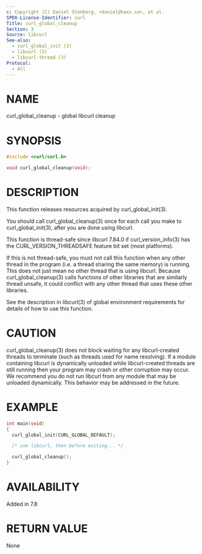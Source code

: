 ```yaml
---
c: Copyright (C) Daniel Stenberg, <daniel@haxx.se>, et al.
SPDX-License-Identifier: curl
Title: curl_global_cleanup
Section: 3
Source: libcurl
See-also:
  - curl_global_init (3)
  - libcurl (3)
  - libcurl-thread (3)
Protocol:
  - All
---
```


# NAME

curl_global_cleanup - global libcurl cleanup

# SYNOPSIS

~~~c
#include <curl/curl.h>

void curl_global_cleanup(void);
~~~

# DESCRIPTION

This function releases resources acquired by curl_global_init(3).

You should call curl_global_cleanup(3) once for each call you make to
curl_global_init(3), after you are done using libcurl.

This function is thread-safe since libcurl 7.84.0 if
curl_version_info(3) has the CURL_VERSION_THREADSAFE feature bit set
(most platforms).

If this is not thread-safe, you must not call this function when any other
thread in the program (i.e. a thread sharing the same memory) is running.
This does not just mean no other thread that is using libcurl. Because
curl_global_cleanup(3) calls functions of other libraries that are
similarly thread unsafe, it could conflict with any other thread that uses
these other libraries.

See the description in libcurl(3) of global environment requirements for
details of how to use this function.

# CAUTION

curl_global_cleanup(3) does not block waiting for any libcurl-created
threads to terminate (such as threads used for name resolving). If a module
containing libcurl is dynamically unloaded while libcurl-created threads are
still running then your program may crash or other corruption may occur. We
recommend you do not run libcurl from any module that may be unloaded
dynamically. This behavior may be addressed in the future.

# EXAMPLE

~~~c
int main(void)
{
  curl_global_init(CURL_GLOBAL_DEFAULT);

  /* use libcurl, then before exiting... */

  curl_global_cleanup();
}
~~~

# AVAILABILITY

Added in 7.8

# RETURN VALUE

None
